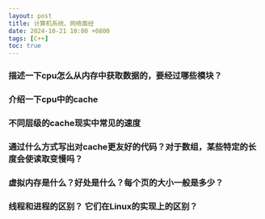 ```yaml
---
layout: post
title: 计算机系统、网络面经
date: 2024-10-21 10:00 +0800
tags: [C++]
toc: true
---
```



### 描述一下cpu怎么从内存中获取数据的，要经过哪些模块？


### 介绍一下cpu中的cache

### 不同层级的cache现实中常见的速度

### 通过什么方式写出对cache更友好的代码？对于数组，某些特定的长度会使读取变慢吗？


### 虚拟内存是什么？好处是什么？每个页的大小一般是多少？


### 线程和进程的区别？ 它们在Linux的实现上的区别？
